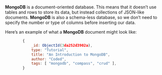 **MongoDB** is a document-oriented database. This means that it doesn’t use tables and rows to store its data, but instead collections of JSON-like documents.
**MongoDB** is also a schema-less database, so we don’t need to specify the number or type of columns before inserting our data.

Here’s an example of what a **MongoDB** document might look like:

```javascript
    	{
      		_id: ObjectId(3da252d3902a),
     		type: "Tutorial",
    		title: "An Introduction to MongoDB",
      		author: "Coded",
      		tags: [ "mongodb", "compass", "crud" ],
    	}
```
